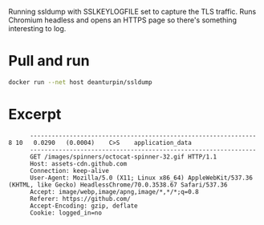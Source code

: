 Running ssldump with SSLKEYLOGFILE set to capture the TLS traffic. Runs
Chromium headless and opens an HTTPS page so there's something interesting to
log.

# Pull and run
```bash
docker run --net host deanturpin/ssldump
```

# Excerpt
```
      ---------------------------------------------------------------
8 10   0.0290   (0.0004)    C>S    application_data
      ---------------------------------------------------------------
      GET /images/spinners/octocat-spinner-32.gif HTTP/1.1
      Host: assets-cdn.github.com
      Connection: keep-alive
      User-Agent: Mozilla/5.0 (X11; Linux x86_64) AppleWebKit/537.36 (KHTML, like Gecko) HeadlessChrome/70.0.3538.67 Safari/537.36
      Accept: image/webp,image/apng,image/*,*/*;q=0.8
      Referer: https://github.com/
      Accept-Encoding: gzip, deflate
      Cookie: logged_in=no
``` 
